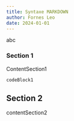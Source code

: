 ```yaml
---
title: Syntaxe MARKDOWN
author: Fornes Leo
date: 2024-01-01
---
```


abc

### Section 1

ContentSection1

```
codeBlock1
```

## Section 2

contentSection2


